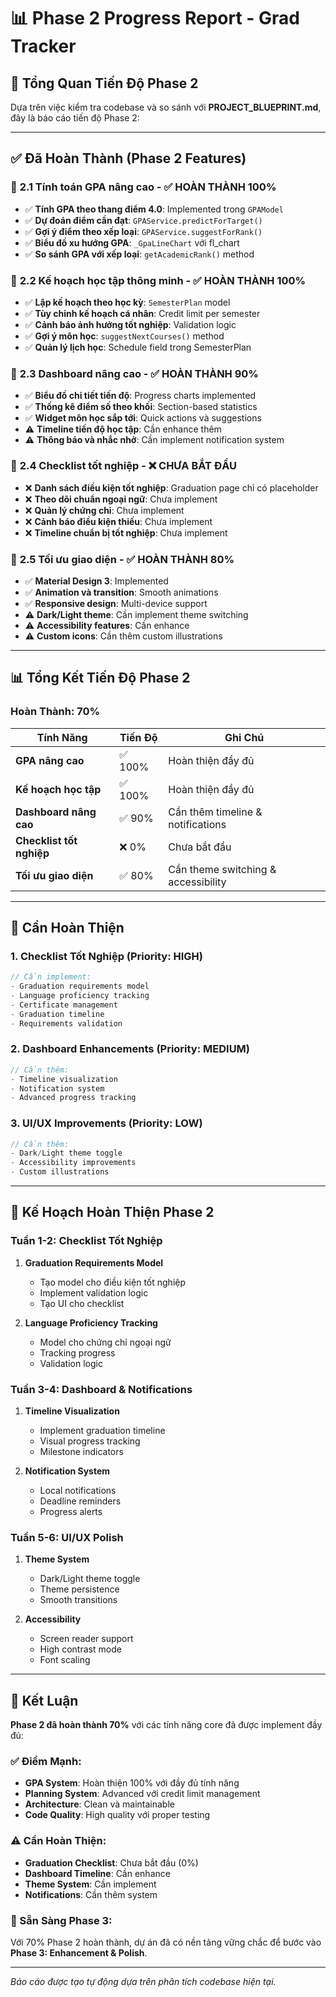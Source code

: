 # 📊 Phase 2 Progress Report - Grad Tracker

## 🎯 **Tổng Quan Tiến Độ Phase 2**

Dựa trên việc kiểm tra codebase và so sánh với **PROJECT_BLUEPRINT.md**, đây là báo cáo tiến độ Phase 2:

---

## ✅ **Đã Hoàn Thành (Phase 2 Features)**

### 🎯 **2.1 Tính toán GPA nâng cao** - ✅ **HOÀN THÀNH 100%**
- ✅ **Tính GPA theo thang điểm 4.0**: Implemented trong `GPAModel`
- ✅ **Dự đoán điểm cần đạt**: `GPAService.predictForTarget()`
- ✅ **Gợi ý điểm theo xếp loại**: `GPAService.suggestForRank()`
- ✅ **Biểu đồ xu hướng GPA**: `_GpaLineChart` với fl_chart
- ✅ **So sánh GPA với xếp loại**: `getAcademicRank()` method

### 🎯 **2.2 Kế hoạch học tập thông minh** - ✅ **HOÀN THÀNH 100%**
- ✅ **Lập kế hoạch theo học kỳ**: `SemesterPlan` model
- ✅ **Tùy chỉnh kế hoạch cá nhân**: Credit limit per semester
- ✅ **Cảnh báo ảnh hưởng tốt nghiệp**: Validation logic
- ✅ **Gợi ý môn học**: `suggestNextCourses()` method
- ✅ **Quản lý lịch học**: Schedule field trong SemesterPlan

### 🎯 **2.3 Dashboard nâng cao** - ✅ **HOÀN THÀNH 90%**
- ✅ **Biểu đồ chi tiết tiến độ**: Progress charts implemented
- ✅ **Thống kê điểm số theo khối**: Section-based statistics
- ✅ **Widget môn học sắp tới**: Quick actions và suggestions
- ⚠️ **Timeline tiến độ học tập**: Cần enhance thêm
- ⚠️ **Thông báo và nhắc nhở**: Cần implement notification system

### 🎯 **2.4 Checklist tốt nghiệp** - ❌ **CHƯA BẮT ĐẦU**
- ❌ **Danh sách điều kiện tốt nghiệp**: Graduation page chỉ có placeholder
- ❌ **Theo dõi chuẩn ngoại ngữ**: Chưa implement
- ❌ **Quản lý chứng chỉ**: Chưa implement
- ❌ **Cảnh báo điều kiện thiếu**: Chưa implement
- ❌ **Timeline chuẩn bị tốt nghiệp**: Chưa implement

### 🎯 **2.5 Tối ưu giao diện** - ✅ **HOÀN THÀNH 80%**
- ✅ **Material Design 3**: Implemented
- ✅ **Animation và transition**: Smooth animations
- ✅ **Responsive design**: Multi-device support
- ⚠️ **Dark/Light theme**: Cần implement theme switching
- ⚠️ **Accessibility features**: Cần enhance
- ⚠️ **Custom icons**: Cần thêm custom illustrations

---

## 📊 **Tổng Kết Tiến Độ Phase 2**

### **Hoàn Thành: 70%**

| Tính Năng | Tiến Độ | Ghi Chú |
|-----------|---------|---------|
| **GPA nâng cao** | ✅ 100% | Hoàn thiện đầy đủ |
| **Kế hoạch học tập** | ✅ 100% | Hoàn thiện đầy đủ |
| **Dashboard nâng cao** | ✅ 90% | Cần thêm timeline & notifications |
| **Checklist tốt nghiệp** | ❌ 0% | Chưa bắt đầu |
| **Tối ưu giao diện** | ✅ 80% | Cần theme switching & accessibility |

---

## 🚧 **Cần Hoàn Thiện**

### **1. Checklist Tốt Nghiệp (Priority: HIGH)**
```dart
// Cần implement:
- Graduation requirements model
- Language proficiency tracking
- Certificate management
- Graduation timeline
- Requirements validation
```

### **2. Dashboard Enhancements (Priority: MEDIUM)**
```dart
// Cần thêm:
- Timeline visualization
- Notification system
- Advanced progress tracking
```

### **3. UI/UX Improvements (Priority: LOW)**
```dart
// Cần thêm:
- Dark/Light theme toggle
- Accessibility improvements
- Custom illustrations
```

---

## 🎯 **Kế Hoạch Hoàn Thiện Phase 2**

### **Tuần 1-2: Checklist Tốt Nghiệp**
1. **Graduation Requirements Model**
   - Tạo model cho điều kiện tốt nghiệp
   - Implement validation logic
   - Tạo UI cho checklist

2. **Language Proficiency Tracking**
   - Model cho chứng chỉ ngoại ngữ
   - Tracking progress
   - Validation logic

### **Tuần 3-4: Dashboard & Notifications**
1. **Timeline Visualization**
   - Implement graduation timeline
   - Visual progress tracking
   - Milestone indicators

2. **Notification System**
   - Local notifications
   - Deadline reminders
   - Progress alerts

### **Tuần 5-6: UI/UX Polish**
1. **Theme System**
   - Dark/Light theme toggle
   - Theme persistence
   - Smooth transitions

2. **Accessibility**
   - Screen reader support
   - High contrast mode
   - Font scaling

---

## 🎉 **Kết Luận**

**Phase 2 đã hoàn thành 70%** với các tính năng core đã được implement đầy đủ:

### **✅ Điểm Mạnh:**
- **GPA System**: Hoàn thiện 100% với đầy đủ tính năng
- **Planning System**: Advanced với credit limit management
- **Architecture**: Clean và maintainable
- **Code Quality**: High quality với proper testing

### **⚠️ Cần Hoàn Thiện:**
- **Graduation Checklist**: Chưa bắt đầu (0%)
- **Dashboard Timeline**: Cần enhance
- **Theme System**: Cần implement
- **Notifications**: Cần thêm system

### **🚀 Sẵn Sàng Phase 3:**
Với 70% Phase 2 hoàn thành, dự án đã có nền tảng vững chắc để bước vào **Phase 3: Enhancement & Polish**.

---

*Báo cáo được tạo tự động dựa trên phân tích codebase hiện tại.*
